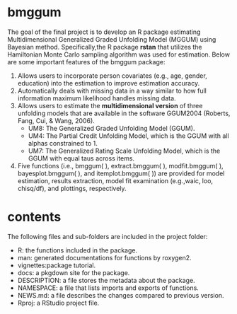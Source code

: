 
<!-- README.md is generated from README.Rmd. Please edit that file -->

# bmggum

<!-- badges: start -->
<!-- badges: end -->

The goal of the final project is to develop an R package estimating
Multidimensional Generalized Graded Unfolding Model (MGGUM) using
Bayesian method. Specifically,the R package **rstan** that utilizes the
Hamiltonian Monte Carlo sampling algorithm was used for estimation.
Below are some important features of the bmggum package:

1.  Allows users to incorporate person covariates (e.g., age, gender,
    education) into the estimation to improve estimation accuracy.
2.  Automatically deals with missing data in a way similar to how full
    information maximum likelihood handles missing data.
3.  Allows users to estimate the **multidimensional version** of three
    unfolding models that are available in the software GGUM2004
    (Roberts, Fang, Cui, & Wang, 2006).
    -   UM8: The Generalized Graded Unfolding Model (GGUM).
    -   UM4: The Partial Credit Unfolding Model, which is the GGUM with
        all alphas constrained to 1.
    -   UM7: The Generalized Rating Scale Unfolding Model, which is the
        GGUM with equal taus across items.
4.  Five functions (i.e., bmggum( ), extract.bmggum( ), modfit.bmggum(
    ), bayesplot.bmggum( ), and itemplot.bmggum( )) are provided for
    model estimation, results extraction, model fit examination
    (e.g.,waic, loo, chisq/df), and plottings, respectively.

# contents

The following files and sub-folders are included in the project folder:

-   R: the functions included in the package.
-   man: generated documentations for functions by roxygen2.
-   vignettes:package tutorial.
-   docs: a pkgdown site for the package.
-   DESCRIPTION: a file stores the metadata about the package.
-   NAMESPACE: a file that lists imports and exports of functions.
-   NEWS.md: a file describes the changes compared to previous version.
-   Rproj: a RStudio project file.
